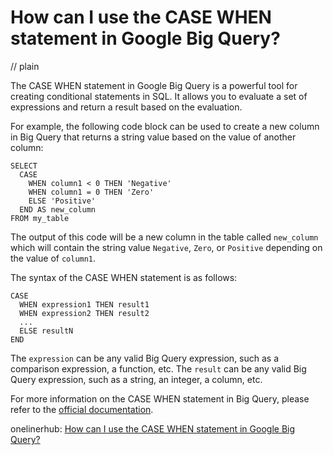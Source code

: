 # How can I use the CASE WHEN statement in Google Big Query?
// plain

The CASE WHEN statement in Google Big Query is a powerful tool for creating conditional statements in SQL. It allows you to evaluate a set of expressions and return a result based on the evaluation.

For example, the following code block can be used to create a new column in Big Query that returns a string value based on the value of another column:
```
SELECT
  CASE
    WHEN column1 < 0 THEN 'Negative'
    WHEN column1 = 0 THEN 'Zero'
    ELSE 'Positive'
  END AS new_column
FROM my_table
```
The output of this code will be a new column in the table called `new_column` which will contain the string value `Negative`, `Zero`, or `Positive` depending on the value of `column1`.

The syntax of the CASE WHEN statement is as follows:

```
CASE
  WHEN expression1 THEN result1
  WHEN expression2 THEN result2
  ...
  ELSE resultN
END
```

The `expression` can be any valid Big Query expression, such as a comparison expression, a function, etc. The `result` can be any valid Big Query expression, such as a string, an integer, a column, etc.

For more information on the CASE WHEN statement in Big Query, please refer to the [official documentation](https://cloud.google.com/bigquery/docs/reference/standard-sql/conditional_functions).

onelinerhub: [How can I use the CASE WHEN statement in Google Big Query?](https://onelinerhub.com/google-big-query/how-can-i-use-the-case-when-statement-in-google-big-query)